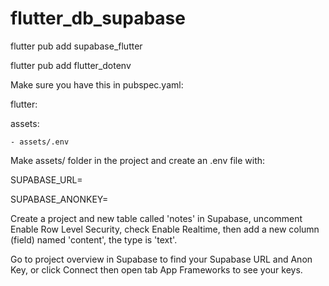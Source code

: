 # flutter_db_supabase

flutter pub add supabase_flutter

flutter pub add flutter_dotenv

Make sure you have this in pubspec.yaml:

flutter:

  assets:

    - assets/.env

Make assets/ folder in the project and create an .env file with:

SUPABASE_URL=

SUPABASE_ANONKEY=

Create a project and new table called 'notes' in Supabase, uncomment Enable Row Level Security, check Enable Realtime, then add a new column (field) named 'content', the type is 'text'.

Go to project overview in Supabase to find your Supabase URL and Anon Key, or click Connect then open tab App Frameworks to see your keys.

